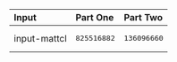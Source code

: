 | Input | Part One | Part Two |
|:---|:---|:---|
|input-mattcl|<pre>825516882</pre>|<pre>136096660</pre>|